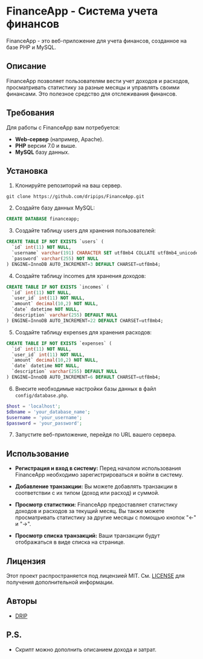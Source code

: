 # FinanceApp - Система учета финансов

FinanceApp - это веб-приложение для учета финансов, созданное на базе PHP и MySQL.

## Описание

FinanceApp позволяет пользователям вести учет доходов и расходов, просматривать статистику за разные месяцы и управлять своими финансами. Это полезное средство для отслеживания финансов.

## Требования

Для работы с FinanceApp вам потребуется:

- **Web-сервер** (например, Apache).
- **PHP** версии 7.0 и выше.
- **MySQL** базу данных.

## Установка

1. Клонируйте репозиторий на ваш сервер.

```shell
git clone https://github.com/dripips/FinanceApp.git
```

2. Создайте базу данных MySQL:

```SQL
CREATE DATABASE financeapp;
```
3. Создайте таблицу users для хранения пользователей:

```SQL
CREATE TABLE IF NOT EXISTS `users` (
  `id` int(11) NOT NULL,
  `username` varchar(191) CHARACTER SET utf8mb4 COLLATE utf8mb4_unicode_ci NOT NULL,
  `password` varchar(255) NOT NULL
) ENGINE=InnoDB AUTO_INCREMENT=3 DEFAULT CHARSET=utf8mb4;
```
4. Создайте таблицу incomes для  хранения доходов:

```SQL
CREATE TABLE IF NOT EXISTS `incomes` (
  `id` int(11) NOT NULL,
  `user_id` int(11) NOT NULL,
  `amount` decimal(10,2) NOT NULL,
  `date` datetime NOT NULL,
  `description` varchar(255) DEFAULT NULL
) ENGINE=InnoDB AUTO_INCREMENT=22 DEFAULT CHARSET=utf8mb4;
```

5. Создайте таблицу expenses для хранения расходов:

```SQL
CREATE TABLE IF NOT EXISTS `expenses` (
  `id` int(11) NOT NULL,
  `user_id` int(11) NOT NULL,
  `amount` decimal(10,2) NOT NULL,
  `date` datetime NOT NULL,
  `description` varchar(255) DEFAULT NULL
) ENGINE=InnoDB AUTO_INCREMENT=6 DEFAULT CHARSET=utf8mb4;
```

6. Внесите необходимые настройки базы данных в файл `config/database.php`.

```php
$host = 'localhost';
$dbname = 'your_database_name';
$username = 'your_username';
$password = 'your_password';
```

7. Запустите веб-приложение, перейдя по URL вашего сервера.

## Использование

- **Регистрация и вход в систему:** Перед началом использования FinanceApp необходимо зарегистрироваться и войти в систему.

- **Добавление транзакции:** Вы можете добавлять транзакции в соответствии с их типом (доход или расход) и суммой.

- **Просмотр статистики:** FinanceApp предоставляет статистику доходов и расходов за текущий месяц. Вы также можете просматривать статистику за другие месяцы с помощью кнопок "←" и "→".

- **Просмотр списка транзакций:** Ваши транзакции будут отображаться в виде списка на странице.

## Лицензия

Этот проект распространяется под лицензией MIT. См. [LICENSE](LICENSE) для получения дополнительной информации.

## Авторы

- [DRIP](https://github.com/dripips)

## P.S.

- Скрипт можно дополнить описанием дохода и затрат.

